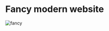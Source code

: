 # Fancy modern website

![fancy](https://user-images.githubusercontent.com/73965619/126324093-58c7be43-aecb-4d27-be3e-eba627c0297a.png)
